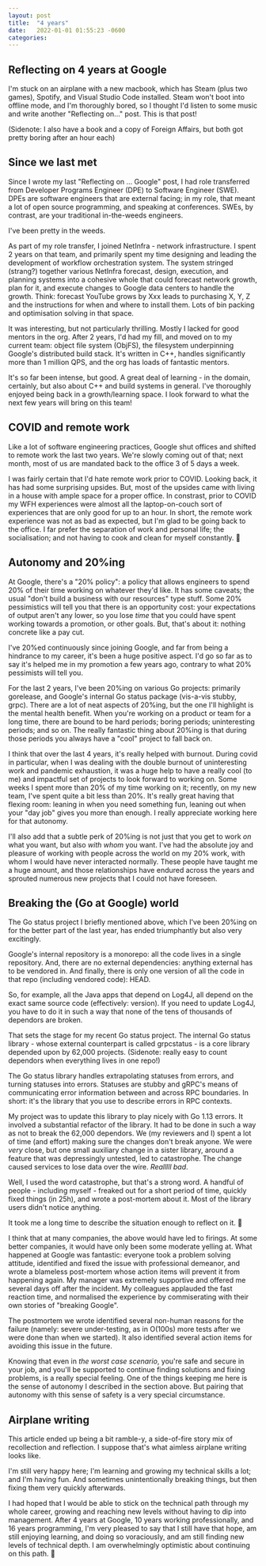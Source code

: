 ```yaml
---
layout: post
title:  "4 years"
date:   2022-01-01 01:55:23 -0600
categories: 
---
```


## Reflecting on 4 years at Google

I'm stuck on an airplane with a new macbook, which has Steam (plus two games), Spotify, and Visual Studio Code installed. Steam won't boot into offline mode, and I'm thoroughly bored, so I thought I'd listen to some music and write another "Reflecting on..." post. This is that post!

(Sidenote: I also have a book and a copy of Foreign Affairs, but both got pretty boring after an hour each)

## Since we last met

Since I wrote my last "Reflecting on ... Google" post, I had role transferred from Developer Programs Engineer (DPE) to Software Engineer (SWE). DPEs are software engineers that are external facing; in my role, that meant a lot of open source programming, and speaking at conferences. SWEs, by contrast, are your traditional in-the-weeds engineers.

I've been pretty in the weeds.

As part of my role transfer, I joined NetInfra - network infrastructure. I spent 2 years on that team, and primarily spent my time designing and leading the development of workflow orchestration system. The system stringed (strang?) together various NetInfra forecast, design, execution, and planning systems into a cohesive whole that could forecast network growth, plan for it, and execute changes to Google data centers to handle the growth. Think: forecast YouTube grows by Xxx leads to purchasing X, Y, Z and the instructions for when and where to install them. Lots of bin packing and optimisation solving in that space.

It was interesting, but not particularly thrilling. Mostly I lacked for good mentors in the org. After 2 years, I'd had my fill, and moved on to my current team: object file system (ObjFS), the filesystem underpinning Google's distributed build stack. It's written in C++, handles significantly more than 1 million QPS, and the org has loads of fantastic mentors.

It's so far been intense, but good. A great deal of learning - in the domain, certainly, but also about C++ and build systems in general. I've thoroughly enjoyed being back in a growth/learning space. I look forward to what the next few years will bring on this team!

## COVID and remote work

Like a lot of software engineering practices, Google shut offices and shifted to remote work the last two years. We're slowly coming out of that; next month, most of us are mandated back to the office 3 of 5 days a week.

I was fairly certain that I'd hate remote work prior to COVID. Looking back, it has had some surprising upsides. But, most of the upsides came with living in a house with ample space for a proper office. In constrast, prior to COVID my WFH experiences were almost all the laptop-on-couch sort of experiences that are only good for up to an hour. In short, the remote work experience was not as bad as expected, but I'm glad to be going back to the office. I far prefer the separation of work and personal life; the socialisation; and not having to cook and clean for myself constantly. 🙂

## Autonomy and 20%ing

At Google, there's a "20% policy": a policy that allows engineers to spend 20% of their time working on whatever they'd like. It has some caveats; the usual "don't build a business with our resources" type stuff. Some 20% pessimistics will tell you that there is an opportunity cost: your expectations of output aren't any lower, so you lose _time_ that you could have spent working towards a promotion, or other goals. But, that's about it: nothing concrete like a pay cut.

I've 20%ed continuously since joining Google, and far from being a hindrance to my career, it's been a huge positive aspect. I'd go so far as to say it's helped me in my promotion a few years ago, contrary to what 20% pessimists will tell you.

For the last 2 years, I've been 20%ing on various Go projects: primarily gorelease, and Google's internal Go status package (vis-a-vis stubby, grpc). There are a lot of neat aspects of 20%ing, but the one I'll highlight is the mental health benefit. When you're working on a product or team for a long time, there are bound to be hard periods; boring periods; uninteresting periods; and so on. The really fantastic thing about 20%ing is that during those periods you always have a "cool" project to fall back on.

I think that over the last 4 years, it's really helped with burnout. During covid in particular, when I was dealing with the double burnout of uninteresting work and pandemic exhaustion, it was a huge help to have a really cool (to me) and impactful set of projects to look forward to working on. Some weeks I spent more than 20% of my time working on it; recently, on my new team, I've spent quite a bit less than 20%. It's really great having that flexing room: leaning in when you need something fun, leaning out when your "day job" gives you more than enough. I really appreciate working here for that autonomy.

I'll also add that a subtle perk of 20%ing is not just that you get to work _on_ what you want, but also _with whom_ you want. I've had the absolute joy and pleasure of working with people across the world on my 20% work, with whom I would have never interacted normally. These people have taught me a huge amount, and those relationships have endured across the years and sprouted numerous new projects that I could not have foreseen.

## Breaking the (Go at Google) world

The Go status project I briefly mentioned above, which I've been 20%ing on for the better part of the last year, has ended triumphantly but also very excitingly.

Google's internal repository is a monorepo: all the code lives in a single repository. And, there are no external dependencies: anything external has to be vendored in. And finally, there is only one version of all the code in that repo (including vendored code): HEAD.

So, for example, all the Java apps that depend on Log4J, all depend on the exact same source code (effectively: version). If you need to update Log4J, you have to do it in such a way that none of the tens of thousands of dependors are broken.

That sets the stage for my recent Go status project. The internal Go status library - whose external counterpart is called grpcstatus - is a core library depended upon by 62,000 projects. (Sidenote: really easy to count dependors when everything lives in one repo!)

The Go status library handles extrapolating statuses from errors, and turning statuses into errors. Statuses are stubby and gRPC's means of communicating error information between and across RPC boundaries. In short: it's the library that you use to describe errors in RPC contexts.

My project was to update this library to play nicely with Go 1.13 errors. It involved a substantial refactor of the library. It had to be done in such a way as not to break the 62,000 dependors. We (my reviewers and I) spent a lot of time (and effort) making sure the changes don't break anyone. We were _very_ close, but one small auxiliary change in a sister library, around a feature that was depressingly untested, led to catastrophe. The change caused services to lose data over the wire. _Realllll bad_.

Well, I used the word catastrophe, but that's a strong word. A handful of people - including myself - freaked out for a short period of time, quickly fixed things (in 25h), and wrote a post-mortem about it. Most of the library users didn't notice anything.

It took me a long time to describe the situation enough to reflect on it. 🙂

I think that at many companies, the above would have led to firings. At some better companies, it would have only been some moderate yelling at. What happened at Google was fantastic: everyone took a problem solving attitude, identified and fixed the issue with professional demeanor, and wrote a blameless post-mortem whose action items will prevent it from happening again. My manager was extremely supportive and offered me several days off after the incident. My colleagues applauded the fast reaction time, and normalised the experience by commiserating with their own stories of "breaking Google".

The postmortem we wrote identified several non-human reasons for the failure (namely: severe under-testing, as in O(100s) more tests after we were done than when we started). It also identified several action items for avoiding this issue in the future.

Knowing that even in _the worst case scenario_, you're safe and secure in your job, and you'll be supported to continue finding solutions and fixing problems, is a really special feeling. One of the things keeping me here is the sense of autonomy I described in the section above. But pairing that autonomy with this sense of safety is a very special circumstance.

## Airplane writing

This article ended up being a bit ramble-y, a side-of-fire story mix of recollection and reflection. I suppose that's what aimless airplane writing looks like.

I'm still very happy here; I'm learning and growing my technical skills a lot; and I'm having fun. And sometimes unintentionally breaking things, but then fixing them very quickly afterwards.

I had hoped that I would be able to stick on the technical path through my whole career, growing and reaching new levels without having to dip into management. After 4 years at Google, 10 years working professionally, and 16 years programming, I'm very pleased to say that I still have that hope, am still enjoying learning, and doing so voraciously, and am still finding new levels of technical depth. I am overwhelmingly optimistic about continuing on this path. 🙂